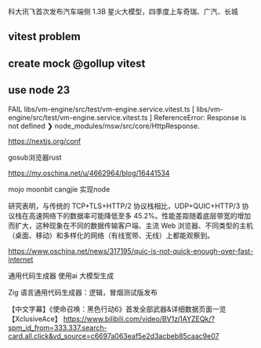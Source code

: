 科大讯飞首次发布汽车端侧 1.3B 星火大模型，四季度上车奇瑞、广汽、长城

## vitest problem

## create mock @gollup vitest

## use node 23
FAIL  libs/vm-engine/src/test/vm-engine.service.vitest.ts [ libs/vm-engine/src/test/vm-engine.service.vitest.ts ]
ReferenceError: Response is not defined
❯ node_modules/msw/src/core/HttpResponse.

https://nextjs.org/conf

gosub浏览器rust

https://my.oschina.net/u/4662964/blog/16441534

mojo
moonbit
cangjie
实现node

研究表明，与传统的 TCP+TLS+HTTP/2 协议栈相比，UDP+QUIC+HTTP/3 协议栈在高速网络下的数据率可能降低至多 45.2%。性能差距随着底层带宽的增加而扩大，这种现象在不同的数据传输客户端、主流 Web 浏览器、不同类型的主机（桌面、移动）和多样化的网络（有线宽带、无线）上都能观察到。

https://www.oschina.net/news/317195/quic-is-not-quick-enough-over-fast-internet


通用代码生成器
使用ai 大模型生成

Zig 语言通用代码生成器：逻辑，冒烟测试版发布

【中文字幕】《使命召唤：黑色行动6》首发全部武器&详细数据页面一览【XclusiveAce】
https://www.bilibili.com/video/BV1zj1AYZEQk/?spm_id_from=333.337.search-card.all.click&vd_source=c6697a063eaf5e2d3acbeb85caac9e07
